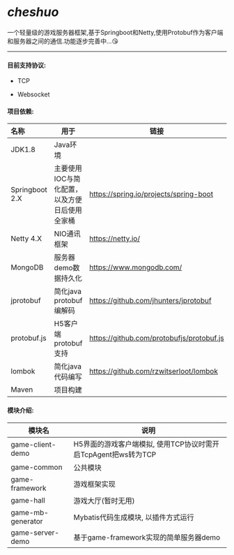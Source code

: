 # *cheshuo*
一个轻量级的游戏服务器框架,基于Springboot和Netty,使用Protobuf作为客户端和服务器之间的通信.功能逐步完善中...😘

------



#### 目前支持协议: 

- TCP

- Websocket

  


#### 项目依赖:

| 名称           | 用于                                          | 链接                                      |
| :------------- | --------------------------------------------- | ----------------------------------------- |
| JDK1.8         | Java环境                                      |                                           |
| Springboot 2.X | 主要使用IOC与简化配置，以及方便日后使用全家桶 | https://spring.io/projects/spring-boot    |
| Netty 4.X      | NIO通讯框架                                   | https://netty.io/                         |
| MongoDB        | 服务器demo数据持久化                          | https://www.mongodb.com/                  |
| jprotobuf      | 简化java protobuf编解码                       | https://github.com/jhunters/jprotobuf     |
| protobuf.js    | H5客户端protobuf支持                          | https://github.com/protobufjs/protobuf.js |
| lombok         | 简化java代码编写                              | https://github.com/rzwitserloot/lombok    |
| Maven          | 项目构建                                      |                                           |



#### 模块介绍:

| 模块名            | 说明                               |
| ----------------- | ---------------------------------- |
| game-client-demo  | H5界面的游戏客户端模拟, 使用TCP协议时需开启TcpAgent把ws转为TCP |
| game-common       | 公共模块                       |
| game-framework    | 游戏框架实现                       |
| game-hall         | 游戏大厅(暂时无用)        |
| game-mb-generator | Mybatis代码生成模块, 以插件方式运行 |
| game-server-demo  | 基于game-framework实现的简单服务器demo |

